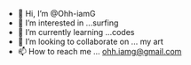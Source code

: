 - 👋 Hi, I’m @Ohh-iamG
- 👀 I’m interested in ...surfing
- 🌱 I’m currently learning ...codes
- 💞️ I’m looking to collaborate on ... my art
- 📫 How to reach me ... ohh.iamg@gmail.com

<!---
Ohh-iamG/Ohh-iamG is a ✨ special ✨ repository because its `README.md` (this file) appears on your GitHub profile.
You can click the Preview link to take a look at your changes.
--->
